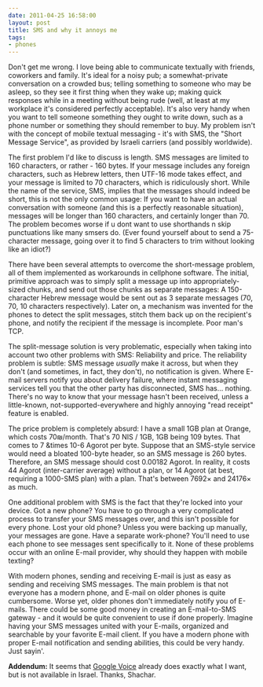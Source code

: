 ```yaml
---
date: 2011-04-25 16:58:00
layout: post
title: SMS and why it annoys me
tags:
- phones
---
```


Don't get me wrong. I love being able to communicate textually with friends,
coworkers and family. It's ideal for a noisy pub; a somewhat-private
conversation on a crowded bus; telling something to someone who may be asleep,
so they see it first thing when they wake up; making quick responses while in a
meeting without being rude (well, at least at my workplace it's considered
perfectly acceptable). It's also very handy when you want to tell someone
something they ought to write down, such as a phone number or something they
should remember to buy. My problem isn't with the concept of mobile textual
messaging - it's with SMS, the "Short Message Service", as provided by Israeli
carriers (and possibly worldwide).

The first problem I'd like to discuss is length. SMS messages are limited to
160 characters, or rather - 160 bytes. If your message includes any foreign
characters, such as Hebrew letters, then UTF-16 mode takes effect, and your
message is limited to 70 characters, which is ridiculously short. While the
name of the service, SMS, implies that the messages should indeed be short,
this is not the only common usage: If you want to have an actual conversation
with someone (and this is a perfectly reasonable situation), messages will be
longer than 160 characters, and certainly longer than 70. The problem becomes
worse if u dont want to use shorthands n skip punctuations like many smsers do.
(Ever found yourself about to send a 75-character message, going over it to
find 5 characters to trim without looking like an idiot?)

There have been several attempts to overcome the short-message problem, all of
them implemented as workarounds in cellphone software. The initial, primitive
approach was to simply split a message up into appropriately-sized chunks, and
send out those chunks as separate messages: A 150-character Hebrew message
would be sent out as 3 separate messages (70, 70, 10 characters respectively).
Later on, a mechanism was invented for the phones to detect the split messages,
stitch them back up on the recipient's phone, and notify the recipient if the
message is incomplete. Poor man's TCP.

The split-message solution is very problematic, especially when taking into
account two other problems with SMS: Reliability and price. The reliability
problem is subtle: SMS message _usually_ make it across, but when they don't
(and sometimes, in fact, they don't), no notification is given. Where E-mail
servers notify you about delivery failure, where instant messaging services
tell you that the other party has disconnected, SMS has... nothing. There's no
way to know that your message hasn't been received, unless a little-known,
not-supported-everywhere and highly annoying "read receipt" feature is enabled.

The price problem is completely absurd: I have a small 1GB plan at Orange,
which costs 70₪/month. That's 70 NIS / 1GB, 1GB being 109 bytes. That comes to
7 &times 10-6 Agorot per byte. Suppose that an SMS-style service would need a
bloated 100-byte header, so an SMS message is 260 bytes. Therefore, an SMS
message should cost 0.00182 Agorot. In reality, it costs 44 Agorot
(inter-carrier average) without a plan, or 14 Agorot (at best, requiring a
1000-SMS plan) with a plan. That's between 7692× and 24176× as much.

One additional problem with SMS is the fact that they're locked into your
device. Got a new phone? You have to go through a very complicated process to
transfer your SMS messages over, and this isn't possible for every phone. Lost
your old phone? Unless you were backing up manually, your messages are gone.
Have a separate work-phone? You'll need to use each phone to see messages sent
specifically to it. None of these problems occur with an online E-mail
provider, why should they happen with mobile texting?

With modern phones, sending and receiving E-mail is just as easy as sending and
receiving SMS messages. The main problem is that not everyone has a modern
phone, and E-mail on older phones is quite cumbersome. Worse yet, older phones
don't immediately notify you of E-mails. There could be some good money in
creating an E-mail-to-SMS gateway - and it would be quite convenient to use if
done properly. Imagine having your SMS messages united with your E-mails,
organized and searchable by your favorite E-mail client. If you have a modern
phone with proper E-mail notification and sending abilities, this could be very
handy. Just sayin'.

**Addendum:** It seems that [Google Voice][googvoicevideo] already does exactly
what I want, but is not available in Israel. Thanks, Shachar.

[googvoicevideo]: http://www.youtube.com/watch?v=zpgMJ7Hv6tk
